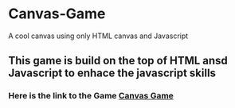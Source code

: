 # Canvas-Game
A cool canvas using only HTML canvas and Javascript


## This game is build on the top of HTML ansd Javascript to enhace the javascript skills

### Here is the link to the Game [Canvas Game](https://beautiful-tarsier-2cc4cc.netlify.app/)
